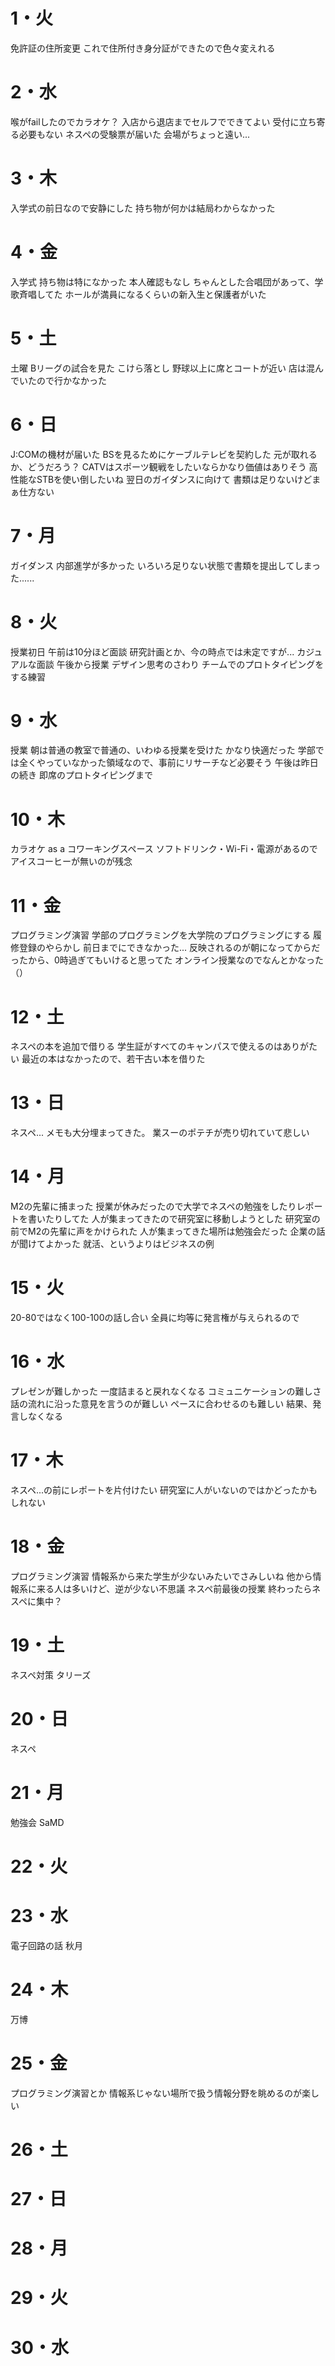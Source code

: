 # 1・火
免許証の住所変更
	これで住所付き身分証ができたので色々変えれる
# 2・水
喉がfailしたのでカラオケ？
	入店から退店までセルフでできてよい
		受付に立ち寄る必要もない
ネスペの受験票が届いた
	会場がちょっと遠い...
# 3・木
入学式の前日なので安静にした
	持ち物が何かは結局わからなかった

# 4・金
入学式
	持ち物は特になかった
	本人確認もなし
	ちゃんとした合唱団があって、学歌斉唱してた
	ホールが満員になるくらいの新入生と保護者がいた
	

# 5・土
土曜
	Bリーグの試合を見た
	こけら落とし
	野球以上に席とコートが近い
	店は混んでいたので行かなかった

# 6・日
J:COMの機材が届いた
	BSを見るためにケーブルテレビを契約した
		元が取れるか、どうだろう？
		CATVはスポーツ観戦をしたいならかなり価値はありそう
		高性能なSTBを使い倒したいね
翌日のガイダンスに向けて
	書類は足りないけどまぁ仕方ない

# 7・月
ガイダンス
	内部進学が多かった
	いろいろ足りない状態で書類を提出してしまった......

# 8・火
授業初日
	午前は10分ほど面談
		研究計画とか、今の時点では未定ですが...
		カジュアルな面談
	午後から授業
		デザイン思考のさわり
			チームでのプロトタイピングをする練習

# 9・水
授業
	朝は普通の教室で普通の、いわゆる授業を受けた
		かなり快適だった
		学部では全くやっていなかった領域なので、事前にリサーチなど必要そう
	午後は昨日の続き
		即席のプロトタイピングまで
# 10・木
カラオケ as a コワーキングスペース
	ソフトドリンク・Wi-Fi・電源があるので
	アイスコーヒーが無いのが残念

# 11・金
プログラミング演習
	学部のプログラミングを大学院のプログラミングにする
履修登録のやらかし
	前日までにできなかった...
	反映されるのが朝になってからだったから、0時過ぎてもいけると思ってた
	オンライン授業なのでなんとかなった（）

# 12・土
ネスペの本を追加で借りる
	学生証がすべてのキャンパスで使えるのはありがたい
	最近の本はなかったので、若干古い本を借りた
# 13・日
ネスペ...
	メモも大分埋まってきた。
業スーのポテチが売り切れていて悲しい
# 14・月
M2の先輩に捕まった
	授業が休みだったので大学でネスペの勉強をしたりレポートを書いたりしてた
	人が集まってきたので研究室に移動しようとした
	研究室の前でM2の先輩に声をかけられた
	人が集まってきた場所は勉強会だった
	企業の話が聞けてよかった
		就活、というよりはビジネスの例
# 15・火
20-80ではなく100-100の話し合い
	全員に均等に発言権が与えられるので
# 16・水
プレゼンが難しかった
	一度詰まると戻れなくなる
	コミュニケーションの難しさ
		話の流れに沿った意見を言うのが難しい
			ペースに合わせるのも難しい
			結果、発言しなくなる　
# 17・木
ネスペ...の前にレポートを片付けたい
	研究室に人がいないのではかどったかもしれない

# 18・金
プログラミング演習
	情報系から来た学生が少ないみたいでさみしいね
	他から情報系に来る人は多いけど、逆が少ない不思議
ネスペ前最後の授業
	終わったらネスペに集中？

# 19・土
ネスペ対策
タリーズ

# 20・日
ネスペ
# 21・月
勉強会
	SaMD

# 22・火


# 23・水
電子回路の話
	秋月

# 24・木
万博

# 25・金
プログラミング演習とか
	情報系じゃない場所で扱う情報分野を眺めるのが楽しい

# 26・土

# 27・日

# 28・月

# 29・火

# 30・水